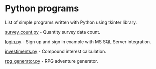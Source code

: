 # Python programs
List of simple programs written with Python using tkinter library.

[survey_count.py](survey_count.py) - Quantity survey data count.

[login.py](login.py) - Sign up and sign in example with MS SQL Server integration.

[investiments.py](investiments.py) - Compound interest calculation.

[rpg_generator.py](rpg_generator.py) - RPG adventure generator.

